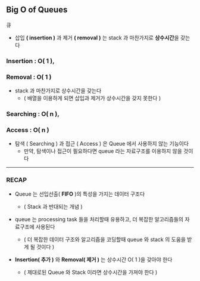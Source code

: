 ## Big O of Queues

큐

- 삽입 **( insertion )** 과 제거 **( removal )** 는 stack 과 마찬가지로 **상수시간**을 갖는다
  

### Insertion : **O( 1 )**, 
### Removal : **O( 1 )**

- stack 과 마찬가지로 상수시간을 갖는다
  - ( 배열을 이용하게 되면 삽입과 제거가 상수시간을 갖지 못한다 )

### Searching : **O( n )**,
### Access : **O( n )**

- 탐색 ( Searching ) 과 접근 ( Access ) 은 Queue 에서 사용하지 않는 기능이다
  - 만약, 탐색이나 접근이 필요하다면 queue 라는 자료구조를 이용하지 않을 것이다


---

### RECAP

- Queue 는 선입선출( **FIFO** )의 특성을 가지는 데이터 구조다
  - ( Stack 과 반대되는 개념 )


- queue 는 processing task 들을 처리할때 유용하고, 더 복잡한 알고리즘들의 자료구조에 사용된다
  - ( 더 복잡한 데이터 구조와 알고리즘을 코딩할때 queue 와 stack 의 도움을 받게 될 것이다 )


- **Insertion( 추가 )** 와 **Removal( 제거 )** 는 상수시간 O( 1 )을 갖아야 한다
  - ( 제대로된 Queue 와 Stack 이라면 상수시간을 가져야 한다 )
